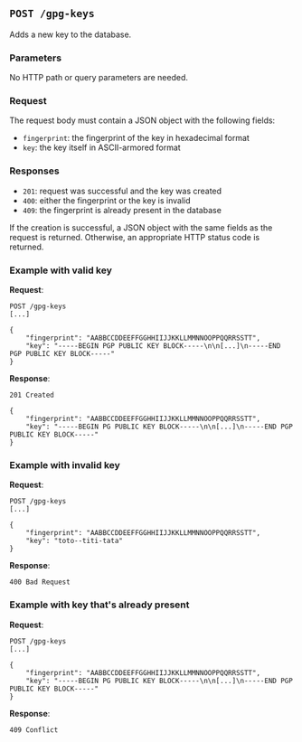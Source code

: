 
## `POST /gpg-keys`

Adds a new key to the database.

### Parameters

No HTTP path or query parameters are needed.

### Request

The request body must contain a JSON object with the following fields:

- `fingerprint`: the fingerprint of the key in hexadecimal format
- `key`: the key itself in ASCII-armored format

### Responses

- `201`: request was successful and the key was created
- `400`: either the fingerprint or the key is invalid
- `409`: the fingerprint is already present in the database

If the creation is successful, a JSON object with the same fields as the request is returned.
Otherwise, an appropriate HTTP status code is returned.

### Example with valid key

**Request**:

```
POST /gpg-keys
[...]

{
    "fingerprint": "AABBCCDDEEFFGGHHIIJJKKLLMMNNOOPPQQRRSSTT",
    "key": "-----BEGIN PGP PUBLIC KEY BLOCK-----\n\n[...]\n-----END PGP PUBLIC KEY BLOCK-----"
}
```

**Response**:

```
201 Created

{
    "fingerprint": "AABBCCDDEEFFGGHHIIJJKKLLMMNNOOPPQQRRSSTT",
    "key": "-----BEGIN PG PUBLIC KEY BLOCK-----\n\n[...]\n-----END PGP PUBLIC KEY BLOCK-----"
}
```

### Example with invalid key

**Request**:

```
POST /gpg-keys
[...]

{
    "fingerprint": "AABBCCDDEEFFGGHHIIJJKKLLMMNNOOPPQQRRSSTT",
    "key": "toto--titi-tata"
}
```

**Response**:

```
400 Bad Request
```

### Example with key that's already present

**Request**:

```
POST /gpg-keys
[...]

{
    "fingerprint": "AABBCCDDEEFFGGHHIIJJKKLLMMNNOOPPQQRRSSTT",
    "key": "-----BEGIN PG PUBLIC KEY BLOCK-----\n\n[...]\n-----END PGP PUBLIC KEY BLOCK-----"
}
```

**Response**:

```
409 Conflict
```
